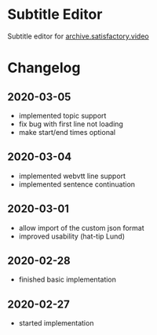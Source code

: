 # Subtitle Editor

Subtitle editor for [archive.satisfactory.video](https://archive.satisfactory.video/)

# Changelog

## 2020-03-05
* implemented topic support
* fix bug with first line not loading
* make start/end times optional

## 2020-03-04
* implemented webvtt line support
* implemented sentence continuation

## 2020-03-01
* allow import of the custom json format
* improved usability (hat-tip Lund)

## 2020-02-28
* finished basic implementation

## 2020-02-27
* started implementation
